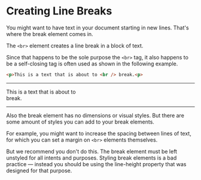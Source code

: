 # Creating Line Breaks

You might want to have text in your document starting in new lines. That's where the break element comes in.

The `<br>` element creates a line break in a block of text. 

Since that happens to be the sole purpose the `<br>` tag, it also happens to be a self-closing tag is often used as shown in the following example.

```html
<p>This is a text that is about to <br /> break.<p>
```

---
<p>This is a text that is about to <br /> break.<p>

---


Also the break element has no dimensions or visual styles. But there are some amount of styles you can add to your break elements.

For example, you might want to increase the spacing between lines of text, for which you can set a margin on `<br>` elements themselves.

But we recommend you don't do this. The break element must be left unstyled for all intents and purposes. Styling break elements is a bad practice — instead you should be using the line-height property that was designed for that purpose.